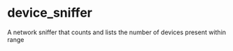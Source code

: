 device_sniffer
==============

A network sniffer that counts and lists the number of devices present within range

